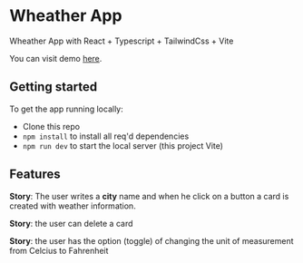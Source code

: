 # Wheather App

Wheather App with React + Typescript + TailwindCss + Vite

You can visit demo [here](https://weather-app-react-carlosblinf.vercel.app/).

## Getting started

To get the app running locally:

- Clone this repo
- `npm install` to install all req'd dependencies
- `npm run dev` to start the local server (this project Vite)

## Features

**Story**: The user writes a **city** name and when he click on a button a card is created with weather information.

**Story**: the user can delete a card

**Story**: the user has the option (toggle) of changing the unit of measurement from Celcius to Fahrenheit
